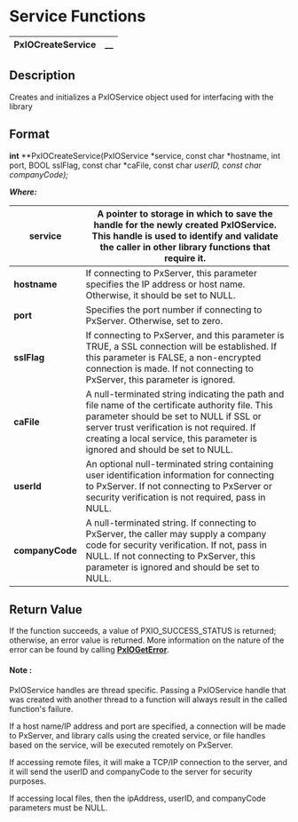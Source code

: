 # Service Functions 

**PxIOCreateService** |  **__**  
---|---  
  
## Description

Creates and initializes a PxIOService object used for interfacing with the library

## Format

**int** **PxIOCreateService(PxIOService *service, const char *hostname, int port, BOOL sslFlag, const char *caFile, const char *userID, const char *companyCode);**

**_Where:_**

**service** |  A pointer to storage in which to save the handle for the newly created PxIOService. This handle is used to identify and validate the caller in other library functions that require it.  
---|---  
**hostname** |  If connecting to PxServer, this parameter specifies the IP address or host name. Otherwise, it should be set to NULL.  
**port** |  Specifies the port number if connecting to PxServer. Otherwise, set to zero.  
**sslFlag** |  If connecting to PxServer, and this parameter is TRUE, a SSL connection will be established. If this parameter is FALSE, a non-encrypted connection is made. If not connecting to PxServer, this parameter is ignored.  
**caFile** |  A null-terminated string indicating the path and file name of the certificate authority file. This parameter should be set to NULL if SSL or server trust verification is not required. If creating a local service, this parameter is ignored and should be set to NULL.  
**userId** |  An optional null-terminated string containing user identification information for connecting to PxServer. If not connecting to PxServer or security verification is not required, pass in NULL.  
**companyCode** |  A null-terminated string. If connecting to PxServer, the caller may supply a company code for security verification. If not, pass in NULL. If not connecting to PxServer, this parameter is ignored and should be set to NULL.  
  
## Return Value

If the function succeeds, a value of PXIO_SUCCESS_STATUS is returned; otherwise, an error value is returned. More information on the nature of the error can be found by calling **[PxIOGetError](../Error%20Functions/PxIOGetError.md)**.

#### **Note** :  
PxIOService handles are thread specific. Passing a PxIOService handle that was created with another thread to a function will always result in the called function's failure.   
  
If a host name/IP address and port are specified, a connection will be made to PxServer, and library calls using the created service, or file handles based on the service, will be executed remotely on PxServer.   
  
If accessing remote files, it will make a TCP/IP connection to the server, and it will send the userID and companyCode to the server for security purposes.   
  
If accessing local files, then the ipAddress, userID, and companyCode parameters must be NULL.
